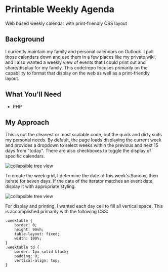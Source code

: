 # Printable Weekly Agenda
Web based weekly calendar with print-friendly CSS layout

## Background
I currently maintain my family and personal calendars on Outlook. I pull those calendars down and use them in a few places like my private wiki, and I also wanted a weekly view of events that I could print out and share/display for my family.  This code/repo focuses primarily on the capability to format that display on the web as well as a print-friendly layout.

## What You'll Need
- PHP

## My Approach
This is not the cleanest or most scalable code, but the quick and dirty suits my personal needs. By default, the page loads displaying the current week and provides a dropdown to select weeks within the previous and next 15 days from "today".  There are also checkboxes to toggle the display of specific calendars.

![collapsible tree view](screenshots/bk-tree.png "tree view")

To create the week grid, I determine the date of this week's Sunday, then iterate for seven days.  If the date of the iterator matches an event date, display it with appropriate styling.

![collapsible tree view](screenshots/bk-tree.png "tree view")

For display and printing, I wanted each day cell to fill all vertical space.  This is accomplished primarily with the following CSS:
```
.weektable {
    border: 0;
    height: 90vh;
    table-layout: fixed;
    width: 100%;
}
.weektable td {
    border: 1px solid black;
    padding: 0;
    vertical-align: top;
}
```
